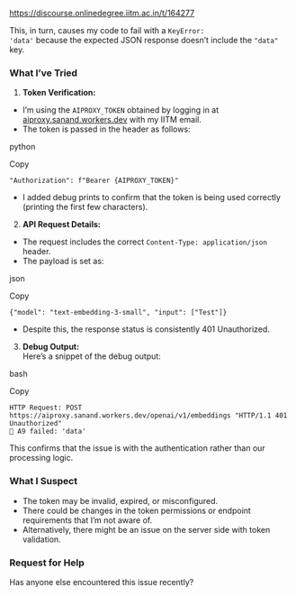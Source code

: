 https://discourse.onlinedegree.iitm.ac.in/t/164277

This, in turn, causes my code to fail with a <code>KeyError: 'data'</code> because the expected JSON response doesn’t include the <code>"data"</code> key.</p>
<h3><a class="anchor" href="#p-595959-what-ive-tried-1" name="p-595959-what-ive-tried-1"></a>What I’ve Tried</h3>
<ol>
<li><strong>Token Verification:</strong></li>
</ol>
<ul>
<li>I’m using the <code>AIPROXY_TOKEN</code> obtained by logging in at <a href="https://aiproxy.sanand.workers.dev/" rel="noopener nofollow ugc">aiproxy.sanand.workers.dev</a> with my IITM email.</li>
<li>The token is passed in the header as follows:</li>
</ul>
<p>python</p>
<p>Copy</p>
<pre><code class="lang-auto">"Authorization": f"Bearer {AIPROXY_TOKEN}"
</code></pre>
<ul>
<li>I added debug prints to confirm that the token is being used correctly (printing the first few characters).</li>
</ul>
<ol start="2">
<li><strong>API Request Details:</strong></li>
</ol>
<ul>
<li>The request includes the correct <code>Content-Type: application/json</code> header.</li>
<li>The payload is set as:</li>
</ul>
<p>json</p>
<p>Copy</p>
<pre><code class="lang-auto">{"model": "text-embedding-3-small", "input": ["Test"]}
</code></pre>
<ul>
<li>Despite this, the response status is consistently 401 Unauthorized.</li>
</ul>
<ol start="3">
<li><strong>Debug Output:</strong><br/>
Here’s a snippet of the debug output:</li>
</ol>
<p>bash</p>
<p>Copy</p>
<pre><code class="lang-auto">HTTP Request: POST https://aiproxy.sanand.workers.dev/openai/v1/embeddings "HTTP/1.1 401 Unauthorized"
🔴 A9 failed: 'data'
</code></pre>
<p>This confirms that the issue is with the authentication rather than our processing logic.</p>
<h3><a class="anchor" href="#p-595959-what-i-suspect-2" name="p-595959-what-i-suspect-2"></a>What I Suspect</h3>
<ul>
<li>The token may be invalid, expired, or misconfigured.</li>
<li>There could be changes in the token permissions or endpoint requirements that I’m not aware of.</li>
<li>Alternatively, there might be an issue on the server side with token validation.</li>
</ul>
<h3><a class="anchor" href="#p-595959-request-for-help-3" name="p-595959-request-for-help-3"></a>Request for Help</h3>
<p>Has anyone else encountered this issue recently?